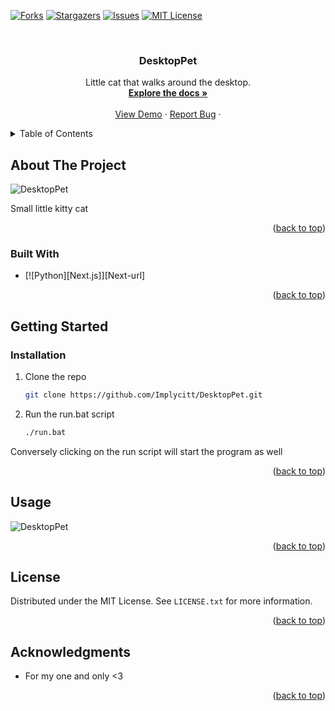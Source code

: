 [![Forks][forks-shield]][forks-url]
[![Stargazers][stars-shield]][stars-url]
[![Issues][issues-shield]][issues-url]
[![MIT License][license-shield]][license-url]

<!-- PROJECT LOGO -->
<br />
<div align="center">
  <a href="https://github.com/Implycitt/DesktopPet">
  </a>

<h3 align="center">DesktopPet</h3>

  <p align="center">
   Little cat that walks around the desktop. 
    <br />
    <a href="https://github.com/Implycitt/DesktopPet"><strong>Explore the docs »</strong></a>
    <br />
    <br />
    <a href="https://github.com/Implycitt/DesktopPet">View Demo</a>
    ·
    <a href="https://github.com/github_username/repo_name/issues/new?labels=bug&template=bug-report---.md">Report Bug</a>
    ·
  </p>
</div>

<!-- TABLE OF CONTENTS -->
<details>
  <summary>Table of Contents</summary>
  <ol>
    <li>
      <a href="#about-the-project">About The Project</a>
      <ul>
        <li><a href="#built-with">Built With</a></li>
      </ul>
    </li>
    <li>
      <a href="#getting-started">Getting Started</a>
      <ul>
        <li><a href="#installation">Installation</a></li>
      </ul>
    </li>
    <li><a href="#usage">Usage</a></li>
    <li><a href="#license">License</a></li>
    <li><a href="#acknowledgments">Acknowledgments</a></li>
  </ol>
</details>

<!-- ABOUT THE PROJECT -->
## About The Project

![DesktopPet](product-screenshot)

Small little kitty cat

<p align="right">(<a href="#readme-top">back to top</a>)</p>

### Built With

* [![Python][Next.js]][Next-url]

<p align="right">(<a href="#readme-top">back to top</a>)</p>

<!-- GETTING STARTED -->
## Getting Started

### Installation

1. Clone the repo
   ```sh
   git clone https://github.com/Implycitt/DesktopPet.git
   ```
2. Run the run.bat script 
   ```sh
   ./run.bat
   ```
Conversely clicking on the run script will start the program as well 

<p align="right">(<a href="#readme-top">back to top</a>)</p>

<!-- USAGE EXAMPLES -->
## Usage

![DesktopPet](product-gif)

<p align="right">(<a href="#readme-top">back to top</a>)</p>

<!-- LICENSE -->
## License

Distributed under the MIT License. See `LICENSE.txt` for more information.

<p align="right">(<a href="#readme-top">back to top</a>)</p>


<!-- ACKNOWLEDGMENTS -->
## Acknowledgments

* For my one and only <3

<p align="right">(<a href="#readme-top">back to top</a>)</p>

<!-- MARKDOWN LINKS & IMAGES -->
<!-- https://www.markdownguide.org/basic-syntax/#reference-style-links -->
[contributors-shield]: https://img.shields.io/github/contributors/Implycitt/DesktopPet.svg?style=for-the-badge
[contributors-url]: https://github.com/Implycitt/DesktopPet/graphs/contributors
[forks-shield]: https://img.shields.io/github/forks/Implycitt/DesktopPet.svg?style=for-the-badge
[forks-url]: https://github.com/Implycitt/DesktopPet/network/members
[stars-shield]: https://img.shields.io/github/stars/Implycitt/DesktopPet.svg?style=for-the-badge
[stars-url]: https://github.com/Implycitt/DesktopPet/stargazers
[issues-shield]: https://img.shields.io/github/issues/Implycitt/DesktopPet.svg?style=for-the-badge
[issues-url]: https://github.com/Implycitt/DesktopPet/issues
[license-shield]: https://img.shields.io/github/license/Implycitt/DesktopPet.svg?style=for-the-badge
[license-url]: https://github.com/Implycitt/DesktopPet/blob/master/LICENSE.txt
[product-screenshot]: images/screenshot.png
[product-gif]: images/example.gif
[Python]: https://img.shields.io/badge/python-000000?style=for-the-badge&logo=python&logoColor=white
[python-url]: https://python.org/
